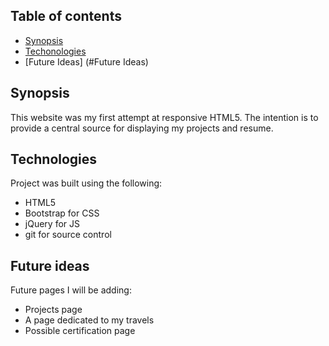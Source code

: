 ## Table of contents
* [Synopsis](#Synopsis)
* [Techonologies](#Technologies)
* [Future Ideas] (#Future Ideas)


## Synopsis
This website was my first attempt at responsive HTML5.  The intention is to provide a central source for displaying my projects and resume. 
	
## Technologies
Project was built using the following:
* HTML5
* Bootstrap for CSS
* jQuery for JS
* git for source control
	
## Future ideas
Future pages I will be adding:
* Projects page
* A page dedicated to my travels
* Possible certification page
